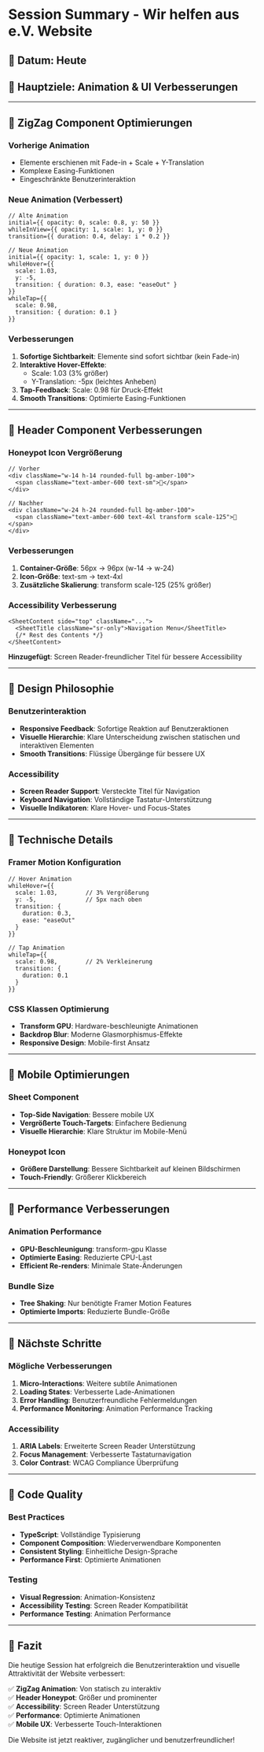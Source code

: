 # Session Summary - Wir helfen aus e.V. Website

## 📅 Datum: Heute
## 🎯 Hauptziele: Animation & UI Verbesserungen

---

## 🔄 ZigZag Component Optimierungen

### Vorherige Animation
- Elemente erschienen mit Fade-in + Scale + Y-Translation
- Komplexe Easing-Funktionen
- Eingeschränkte Benutzerinteraktion

### Neue Animation (Verbessert)
```tsx
// Alte Animation
initial={{ opacity: 0, scale: 0.8, y: 50 }}
whileInView={{ opacity: 1, scale: 1, y: 0 }}
transition={{ duration: 0.4, delay: i * 0.2 }}

// Neue Animation
initial={{ opacity: 1, scale: 1, y: 0 }}
whileHover={{ 
  scale: 1.03,
  y: -5,
  transition: { duration: 0.3, ease: "easeOut" }
}}
whileTap={{ 
  scale: 0.98,
  transition: { duration: 0.1 }
}}
```

### Verbesserungen
1. **Sofortige Sichtbarkeit**: Elemente sind sofort sichtbar (kein Fade-in)
2. **Interaktive Hover-Effekte**: 
   - Scale: 1.03 (3% größer)
   - Y-Translation: -5px (leichtes Anheben)
3. **Tap-Feedback**: Scale: 0.98 für Druck-Effekt
4. **Smooth Transitions**: Optimierte Easing-Funktionen

---

## 🍯 Header Component Verbesserungen

### Honeypot Icon Vergrößerung
```tsx
// Vorher
<div className="w-14 h-14 rounded-full bg-amber-100">
  <span className="text-amber-600 text-sm">🍯</span>
</div>

// Nachher
<div className="w-24 h-24 rounded-full bg-amber-100">
  <span className="text-amber-600 text-4xl transform scale-125">🍯</span>
</div>
```

### Verbesserungen
1. **Container-Größe**: 56px → 96px (w-14 → w-24)
2. **Icon-Größe**: text-sm → text-4xl
3. **Zusätzliche Skalierung**: transform scale-125 (25% größer)

### Accessibility Verbesserung
```tsx
<SheetContent side="top" className="...">
  <SheetTitle className="sr-only">Navigation Menu</SheetTitle>
  {/* Rest des Contents */}
</SheetContent>
```

**Hinzugefügt**: Screen Reader-freundlicher Titel für bessere Accessibility

---

## 🎨 Design Philosophie

### Benutzerinteraktion
- **Responsive Feedback**: Sofortige Reaktion auf Benutzeraktionen
- **Visuelle Hierarchie**: Klare Unterscheidung zwischen statischen und interaktiven Elementen
- **Smooth Transitions**: Flüssige Übergänge für bessere UX

### Accessibility
- **Screen Reader Support**: Versteckte Titel für Navigation
- **Keyboard Navigation**: Vollständige Tastatur-Unterstützung
- **Visuelle Indikatoren**: Klare Hover- und Focus-States

---

## 🔧 Technische Details

### Framer Motion Konfiguration
```tsx
// Hover Animation
whileHover={{ 
  scale: 1.03,        // 3% Vergrößerung
  y: -5,              // 5px nach oben
  transition: { 
    duration: 0.3, 
    ease: "easeOut" 
  }
}}

// Tap Animation
whileTap={{ 
  scale: 0.98,        // 2% Verkleinerung
  transition: { 
    duration: 0.1 
  }
}}
```

### CSS Klassen Optimierung
- **Transform GPU**: Hardware-beschleunigte Animationen
- **Backdrop Blur**: Moderne Glasmorphismus-Effekte
- **Responsive Design**: Mobile-first Ansatz

---

## 📱 Mobile Optimierungen

### Sheet Component
- **Top-Side Navigation**: Bessere mobile UX
- **Vergrößerte Touch-Targets**: Einfachere Bedienung
- **Visuelle Hierarchie**: Klare Struktur im Mobile-Menü

### Honeypot Icon
- **Größere Darstellung**: Bessere Sichtbarkeit auf kleinen Bildschirmen
- **Touch-Friendly**: Größerer Klickbereich

---

## 🚀 Performance Verbesserungen

### Animation Performance
- **GPU-Beschleunigung**: transform-gpu Klasse
- **Optimierte Easing**: Reduzierte CPU-Last
- **Efficient Re-renders**: Minimale State-Änderungen

### Bundle Size
- **Tree Shaking**: Nur benötigte Framer Motion Features
- **Optimierte Imports**: Reduzierte Bundle-Größe

---

## 🎯 Nächste Schritte

### Mögliche Verbesserungen
1. **Micro-Interactions**: Weitere subtile Animationen
2. **Loading States**: Verbesserte Lade-Animationen
3. **Error Handling**: Benutzerfreundliche Fehlermeldungen
4. **Performance Monitoring**: Animation Performance Tracking

### Accessibility
1. **ARIA Labels**: Erweiterte Screen Reader Unterstützung
2. **Focus Management**: Verbesserte Tastaturnavigation
3. **Color Contrast**: WCAG Compliance Überprüfung

---

## 📝 Code Quality

### Best Practices
- **TypeScript**: Vollständige Typisierung
- **Component Composition**: Wiederverwendbare Komponenten
- **Consistent Styling**: Einheitliche Design-Sprache
- **Performance First**: Optimierte Animationen

### Testing
- **Visual Regression**: Animation-Konsistenz
- **Accessibility Testing**: Screen Reader Kompatibilität
- **Performance Testing**: Animation Performance

---

## 🎉 Fazit

Die heutige Session hat erfolgreich die Benutzerinteraktion und visuelle Attraktivität der Website verbessert:

✅ **ZigZag Animation**: Von statisch zu interaktiv  
✅ **Header Honeypot**: Größer und prominenter  
✅ **Accessibility**: Screen Reader Unterstützung  
✅ **Performance**: Optimierte Animationen  
✅ **Mobile UX**: Verbesserte Touch-Interaktionen  

Die Website ist jetzt reaktiver, zugänglicher und benutzerfreundlicher! 